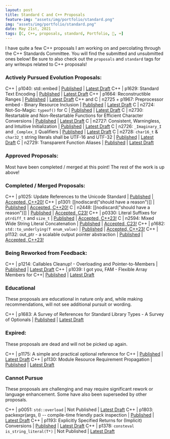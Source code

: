 ```yaml
---
layout: post
title: Standard C and C++ Proposals
feature-img: "assets/img/portfolio/standard.png"
img: "assets/img/portfolio/standard.png"
date: May 21st, 2021
tags: [C, C++, proposals, standard, Portfolio, 🚌, ⌨️]
---
```


I have quite a few C++ proposals I am working on and percolating through the C++ Standards Committee. You will find the submitted and unsubmitted ones below! Be sure to also check out the `proposals` and `standard` tags for any writeups related to C++ proposals!


### Actively Pursued Evolution Proposals:

C++       | p1040: std::embed | [Published](https://wg21.link/p1040) | [Latest Draft](/_vendor/future_cxx/papers/d1040.html)
C++       | p1629: Standard Text Encoding | [Published](https://wg21.link/p1629) | [Latest Draft](/_vendor/future_cxx/papers/d1629.html)
C++       | p1664: Reconstructible Ranges | [Published](https://wg21.link/p1664) | [Latest Draft](/_vendor/future_cxx/papers/d1664.html)
C++ and C | n2725 + p1967: Preprocessor embed - Binary Resource Inclusion | [Published](https://wg21.link/p1967) | [Latest Draft](/_vendor/future_cxx/papers/C%20-%20embed.html)
C         | n2724: Not-So-Magic: `typeof()` for C | [Published](http://www.open-std.org/jtc1/sc22/wg14/www/docs/n2724.htm) | [Latest Draft](/_vendor/future_cxx/papers/C%20-%20typeof.html)
C         | n2730: Restartable and Non-Restartable Functions for Efficient Character Conversions | [Published](http://www.open-std.org/jtc1/sc22/wg14/www/docs/n2730.htm) | [Latest Draft](/_vendor/future_cxx/papers/C%20-%20Efficient%20Character%20Conversions.html)
C         | n2727: Consistent, Warningless, and Intuitive Initialization | [Published](http://www.open-std.org/jtc1/sc22/wg14/www/docs/n2727.htm) | [Latest Draft](/_vendor/future_cxx/papers/C%20-%20Consistent,%20Warningless,%20and%20Intuitive%20Initialization%20with%20%7B%7D.html)
C         | n2726: `_Imaginary_I` and `_Complex_I` Qualifiers | [Published](http://www.open-std.org/jtc1/sc22/wg14/www/docs/n2726.htm) | [Latest Draft](/_vendor/future_cxx/papers/C%20-%20_Imaginary_I%20and%20_Complex_I%20Qualifiers.html)
C         | n2728: `char16_t` & `char32_t` string literals shall be UTF-16 and UTF-32 | [Published](http://www.open-std.org/jtc1/sc22/wg14/www/docs/n2728.htm) | [Latest Draft](/_vendor/future_cxx/papers/C%20-%20char16_t%20&%20char32_t%20string%20literals%20shall%20be%20UTF-16%20&%20UTF-32.html)
C         | n2729: Transparent Function Aliases | [Published](http://www.open-std.org/jtc1/sc22/wg14/www/docs/n2729.htm) | [Latest Draft](/_vendor/future_cxx/papers/C%20-%20Transparent%20Function%20Aliases.html)


### Approved Proposals:

Most have been completed / merged at this point! The rest of the work is up above!


### Completed / Merged Proposals:

C++ | p1025: Update References to the Unicode Standard | [Published](https://wg21.link/p1025) | [Accepted, C++20!](https://wg21.link/p1025)
C++ | p1301: [[nodiscard("should have a reason")]] | [Published](https://wg21.link/p1301) | [Accepted, C++20!](/_vendor/future_cxx/papers/d1301.html)
C   | n2448: [[nodiscard("should have a reason")]] | [Published](http://www.open-std.org/jtc1/sc22/wg14/www/docs/n2448.pdf) | [Accepted, C23!](/_vendor/future_cxx/papers/C%20-%20nodiscard.html)
C++ | p0330: Literal Suffixes for `ptrdiff_t` and `size_t` | [Published](https://wg21.link/p0330) | [Accepted, C++23!](/_vendor/future_cxx/papers/d0330.html)
C   | n2594: Mixed Wide String Literal Concatenation | [Published](http://www.open-std.org/jtc1/sc22/wg14/www/docs/n2594.htm) | [Accepted, C23!](/_vendor/future_cxx/papers/C%20-%20Mixed%20Wide%20String%20Literal%20Concatenation.html)
C++ | p1682: `std::to_underlying(T enum_value)` | [Published](https://wg21.link/p1682) | [Accepted, C++23!](/_vendor/future_cxx/papers/d1682.html)
C++ | p1132: out_ptr - a scalable output pointer abstraction | [Published](https://wg21.link/p1132) | [Accepted, C++23!](/_vendor/future_cxx/papers/d1132.html)



### Being Reworked from Feedback:

C++ | p1214: Callables Cleanup! - Overloading and Pointer-to-Members | [Published](https://wg21.link/p1214) | [Latest Draft](/_vendor/future_cxx/papers/d1214.html)
C++ | p1039: I got you, FAM - Flexible Array Members for C++| [Published](https://wg21.link/p1039) | [Latest Draft](/_vendor/future_cxx/papers/d1039.html)


### Educational

These proposals are educational in nature only and, while making recommendations, will not see additional pursuit or wording.

C++ | p1683: A Survey of References for Standard Library Types - A Survey of Optionals | [Published](https://wg21.link/p1683) | [Latest Draft](/_vendor/future_cxx/papers/d1683.html)


### Expired:

These proposals are dead and will not be picked up again.


C++ | p1175: A simple and practical optional reference for C++ | [Published](https://wg21.link/p1175) | [Latest Draft](/_vendor/future_cxx/papers/d1175.html)
C++ | p1130: Module Resource Requirement Propagation | [Published](https://wg21.link/p1130) | [Latest Draft](https://thephd.dev/_vendor/future_cxx/papers/d1130.html)


### Cannot Pursue

These proposals are challenging and may require significant rework or language enhancement. Some have also been superseded by other proposals.

C++ | p0051: `std::overload` | Not Published | [Latest Draft](/_vendor/future_cxx/papers/d0051.html)
C++ | p1803: packexpr(args, I) -- compile-time friendly pack inspection | [Published](https://wg21.link/p1803) | [Latest Draft](/_vendor/future_cxx/papers/d1803.html)
C++ | p1193: Explicitly Specified Returns for (Implicit) Conversions | [Published](https://wg21.link/p1193) | [Latest Draft](/_vendor/future_cxx/papers/d1193.html)
C++ | p1378: `consteval is_string_literal(T*)` | Not Published | [Latest Draft](/_vendor/future_cxx/papers/d1378.html)
